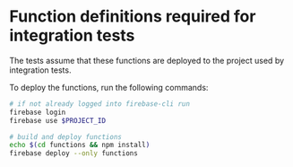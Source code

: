 # Function definitions required for integration tests

The tests assume that these functions are deployed to the project used by integration tests.

To deploy the functions, run the following commands:

```bash
# if not already logged into firebase-cli run
firebase login
firebase use $PROJECT_ID

# build and deploy functions
echo $(cd functions && npm install)
firebase deploy --only functions
```
